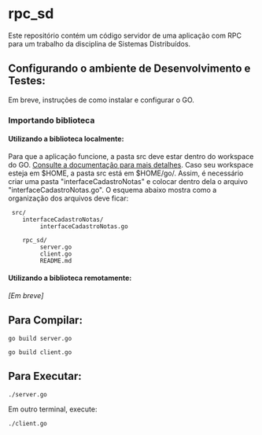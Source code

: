 # rpc_sd 
Este repositório contém um código servidor de uma aplicação com RPC para um trabalho da disciplina de Sistemas Distribuídos.


## Configurando o ambiente de Desenvolvimento e Testes:
  Em breve, instruções de como instalar e configurar o GO.



### Importando biblioteca

  #### Utilizando a biblioteca localmente:

  Para que a aplicação funcione, a pasta src deve estar dentro do workspace do GO. [Consulte a documentação para mais detalhes](https://golang.org/doc/install#testing). Caso seu workspace esteja em $HOME, a pasta src está em $HOME/go/. Assim, é necessário criar uma pasta "interfaceCadastroNotas" e colocar dentro dela o arquivo "interfaceCadastroNotas.go". 
  O esquema abaixo mostra como a organização dos arquivos deve ficar:
 
     src/
        interfaceCadastroNotas/
             interfaceCadastroNotas.go

        rpc_sd/
             server.go
             client.go
             README.md


  #### Utilizando a biblioteca remotamente:

  *[Em breve]*


## Para Compilar:

    go build server.go
  
    go build client.go
  
  
  
## Para Executar:
    
    ./server.go
  
  
Em outro terminal, execute:

    ./client.go
